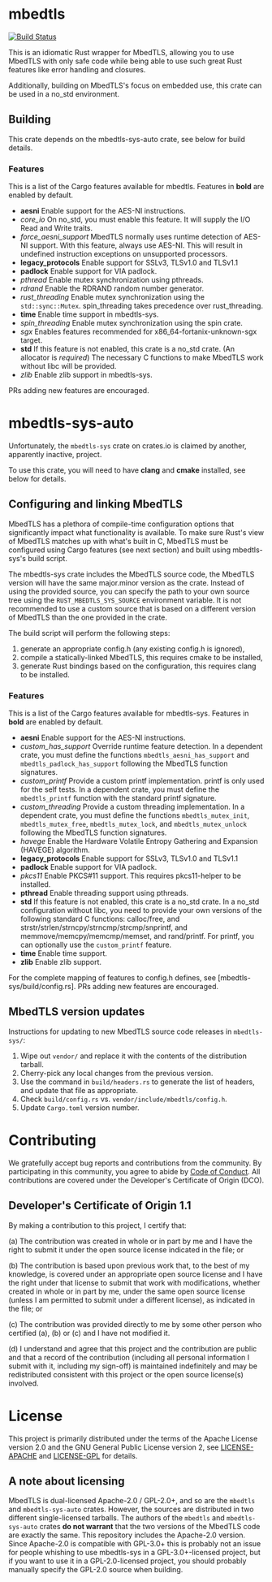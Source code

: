 # mbedtls

[![Build Status](https://travis-ci.com/fortanix/rust-mbedtls.svg?branch=master)](https://travis-ci.com/fortanix/rust-mbedtls)

This is an idiomatic Rust wrapper for MbedTLS, allowing you to use MbedTLS with
only safe code while being able to use such great Rust features like error
handling and closures.

Additionally, building on MbedTLS's focus on embedded use, this crate can be
used in a no_std environment.

## Building

This crate depends on the mbedtls-sys-auto crate, see below for build details.

### Features

This is a list of the Cargo features available for mbedtls. Features in
**bold** are enabled by default.

* **aesni** Enable support for the AES-NI instructions.
* *core_io* On no_std, you must enable this feature. It will supply the I/O
            Read and Write traits.
* *force_aesni_support* MbedTLS normally uses runtime detection of AES-NI
                        support. With this feature, always use AES-NI. This
                        will result in undefined instruction exceptions on
                        unsupported processors.
* **legacy_protocols** Enable support for SSLv3, TLSv1.0 and TLSv1.1
* **padlock** Enable support for VIA padlock.
* *pthread* Enable mutex synchronization using pthreads.
* *rdrand* Enable the RDRAND random number generator.
* *rust_threading* Enable mutex synchronization using the `std::sync::Mutex`.
                   spin_threading takes precedence over rust_threading.
* **time** Enable time support in mbedtls-sys.
* *spin_threading* Enable mutex synchronization using the spin crate.
* *sgx* Enables features recommended for x86\_64-fortanix-unknown-sgx target.
* **std** If this feature is not enabled, this crate is a no_std crate. (An
          allocator is *required*) The necessary C functions to make MbedTLS
          work without libc will be provided.
* *zlib* Enable zlib support in mbedtls-sys.

PRs adding new features are encouraged.

# mbedtls-sys-auto

Unfortunately, the `mbedtls-sys` crate on crates.io is claimed by another,
apparently inactive, project.

To use this crate, you will need to have **clang** and **cmake** installed, see
below for details.

## Configuring and linking MbedTLS

MbedTLS has a plethora of compile-time configuration options that significantly
impact what functionality is available. To make sure Rust's view of MbedTLS
matches up with what's built in C, MbedTLS must be configured using Cargo
features (see next section) and built using mbedtls-sys's build script.

The mbedtls-sys crate includes the MbedTLS source code, the MbedTLS version
will have the same major.minor version as the crate. Instead of using the
provided source, you can specify the path to your own source tree using the
`RUST_MBEDTLS_SYS_SOURCE` environment variable. It is not recommended to use a
custom source that is based on a different version of MbedTLS than the one
provided in the crate.

The build script will perform the following steps:
1. generate an appropriate config.h (any existing config.h is ignored),
2. compile a statically-linked MbedTLS, this requires cmake to be installed,
3. generate Rust bindings based on the configuration, this requires clang to be
   installed.

### Features

This is a list of the Cargo features available for mbedtls-sys. Features in
**bold** are enabled by default.

* **aesni** Enable support for the AES-NI instructions.
* *custom_has_support* Override runtime feature detection. In a dependent
                       crate, you must define the functions
                       `mbedtls_aesni_has_support` and
                       `mbedtls_padlock_has_support` following the MbedTLS
                       function signatures.
* *custom_printf* Provide a custom printf implementation. printf is only used
                  for the self tests. In a dependent crate, you must define the
                  `mbedtls_printf` function with the standard printf signature.
* *custom_threading* Provide a custom threading implementation. In a dependent
                     crate, you must define the functions `mbedtls_mutex_init`,
                     `mbedtls_mutex_free`, `mbedtls_mutex_lock`, and
                     `mbedtls_mutex_unlock` following the MbedTLS function
                     signatures.
* *havege* Enable the Hardware Volatile Entropy Gathering and Expansion
           (HAVEGE) algorithm.
* **legacy_protocols** Enable support for SSLv3, TLSv1.0 and TLSv1.1
* **padlock** Enable support for VIA padlock.
* *pkcs11* Enable PKCS#11 support. This requires pkcs11-helper to be installed.
* **pthread** Enable threading support using pthreads.
* **std** If this feature is not enabled, this crate is a no_std crate. In a
          no_std configuration without libc, you need to provide your own
          versions of the following standard C functions: calloc/free, and
          strstr/strlen/strncpy/strncmp/strcmp/snprintf, and
          memmove/memcpy/memcmp/memset, and rand/printf. For printf, you can
          optionally use the `custom_printf` feature.
* **time** Enable time support.
* **zlib** Enable zlib support.

For the complete mapping of features to config.h defines, see
[mbedtls-sys/build/config.rs]. PRs adding new features are encouraged.

## MbedTLS version updates

Instructions for updating to new MbedTLS source code releases in `mbedtls-sys/`:

1. Wipe out `vendor/` and replace it with the contents of the distribution tarball.
2. Cherry-pick any local changes from the previous version.
3. Use the command in `build/headers.rs` to generate the list of headers,
   and update that file as appropriate.
4. Check `build/config.rs` vs. `vendor/include/mbedtls/config.h`.
5. Update `Cargo.toml` version number.

# Contributing

We gratefully accept bug reports and contributions from the community.
By participating in this community, you agree to abide by [Code of Conduct](./CODE_OF_CONDUCT.md).
All contributions are covered under the Developer's Certificate of Origin (DCO).

## Developer's Certificate of Origin 1.1

By making a contribution to this project, I certify that:

(a) The contribution was created in whole or in part by me and I
have the right to submit it under the open source license
indicated in the file; or

(b) The contribution is based upon previous work that, to the best
of my knowledge, is covered under an appropriate open source
license and I have the right under that license to submit that
work with modifications, whether created in whole or in part
by me, under the same open source license (unless I am
permitted to submit under a different license), as indicated
in the file; or

(c) The contribution was provided directly to me by some other
person who certified (a), (b) or (c) and I have not modified
it.

(d) I understand and agree that this project and the contribution
are public and that a record of the contribution (including all
personal information I submit with it, including my sign-off) is
maintained indefinitely and may be redistributed consistent with
this project or the open source license(s) involved.

# License

This project is primarily distributed under the terms of the Apache License
version 2.0 and the GNU General Public License version 2, see
[LICENSE-APACHE](./LICENSE-APACHE) and [LICENSE-GPL](./LICENSE-GPL) for
details.

## A note about licensing

MbedTLS is dual-licensed Apache-2.0 / GPL-2.0+, and so are the `mbedtls` and
`mbedtls-sys-auto` crates. However, the sources are distributed in two
different single-licensed tarballs. The authors of the `mbedtls` and
`mbedtls-sys-auto` crates **do not warrant** that the two versions of the
MbedTLS code are exactly the same. This repository includes the Apache-2.0
version. Since Apache-2.0 is compatible with GPL-3.0+ this is probably not an
issue for people whishing to use mbedtls-sys in a GPL-3.0+-licensed project,
but if you want to use it in a GPL-2.0-licensed project, you should probably
manually specify the GPL-2.0 source when building.
